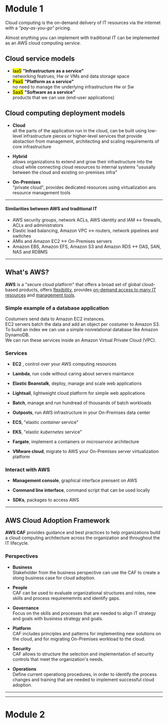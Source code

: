 # Module 1

Cloud computing is the on-demand delivery of IT resources via the internet with a *"pay-as-you-go"* pricing.

Almost enything you can implement with traditional IT can be implemented as an AWS cloud computing service.

## Cloud service models

* <mark>IaaS</mark> **"Infrastructure as a service"** \
    networking featrues, Hw or VMs and data storage space
* <mark>PaaS</mark> **"Platform as a service"** \
    no need to manage the underlying infrastructure Hw or Sw
* <mark>SaaS</mark> **"Software as a service"** \
    products that we can use (end-user applications)

## Cloud computing deployment models

* **Cloud** \
    all the parts of the application run in the cloud, can be built using low-level infrastructure pieces or higher-level services that provide abstaction from management, architecting and scaling requirements of core infrastructure
  
  
* **Hybrid** \
    allows organizations to extend and grow their infrastructure into the cloud while connecting cloud resources to internal systems
    "ususally between the cloud and existing on-premises infra"
  
  
* **On-Premises** \
    "private cloud", provides dedicated resources using virtualization ans resource management tools

---------------------------------

#### Similarities between AWS and traditional IT

* AWS security groups, network ACLs, AWS identity and IAM <-> firewalls, ACLs and administrators
* Elastic load balancing, Amazon VPC <-> routers, network pipelines and switches
* AMIs and Amazon EC2 <-> On-Premises servers
* Amazon EBS, Amazon EFS, Amazon S3 and Amazon RDS <-> DAS, SAN, NAS and RDBMS  

-------------------------------------------

## What's AWS?

**AWS** is a "secure cloud platform" that offers a broad set of global cloud-based products, offers <u>flexibility</u>, provides <u>on-demand access to many IT resources</u> and <u>management tools</u>.

### Simple example of a database application

Costumers send data to Amazon EC2 instances. \
EC2 servers batch the data and add an object per costumer to Amazon S3.  \
To build an index we can use a simple nonrelational database like Amazon DynamoDB. \
We can run these services inside an Amazon Virtual Private Cloud (VPC).

### Services

* **EC2** , control over your AWS computing resources

* **Lambda**, run code without caring about servers maintance

* **Elastic Beanstalk**, deploy, manage and scale web applications

* **Lightsail**, lightweight cloud platform for simple web applications

* **Batch**, manage and run hundread of thousands of batch workloads

* **Outposts**, run AWS infrastructure in your On-Premises data center

* **ECS**, "elastic *container* service"

* **EKS**, "elastic *kubernetes* service"

* **Fargate**, implement a containers or *microservice* architecture

* **VMware cloud**, migrate to AWS your On-Premises server virtualization platform

### 

### Interact with AWS

* **Management console**, graphical interface prensent on AWS

* **Command line interface**, command script that can be used locally

* **SDKs**, packages to access AWS
  
  
  

-------------------------------

## AWS Cloud Adoption Framework

**AWS CAF** provides guidance and best practices to help organizations build a cloud computing architecture across the organization and throughout the IT lifecycle.

### Perspectives

* **Business** \
  Stakeholder from the business perspective can use the CAF to create a stong business case for cloud adoption.

* **People** \
  CAF can be used to evaluate organizational structures and roles, new skills and process requirememnts and identify gaps.

* **Governance** \
  Focus on the skills and processes that are needed to align IT strategy and goals with business strategy and goals.

* **Platform** \
  CAF includes principles and patterns for implementing new solutions on the cloud, and for migrating On-Premises workload to the cloud.

* **Security** \
  CAF allows to structure the selection and implementation of security controls that meet the organization's needs.

* **Operations** \
  Define current operationg procedures, in order to identify the process changes and training that are needed to implement successful cloud adoption.

-----------------------

--------------------



# Module 2
